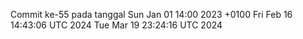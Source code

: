 Commit ke-55 pada tanggal Sun Jan 01 14:00 2023 +0100
Fri Feb 16 14:43:06 UTC 2024
Tue Mar 19 23:24:16 UTC 2024
